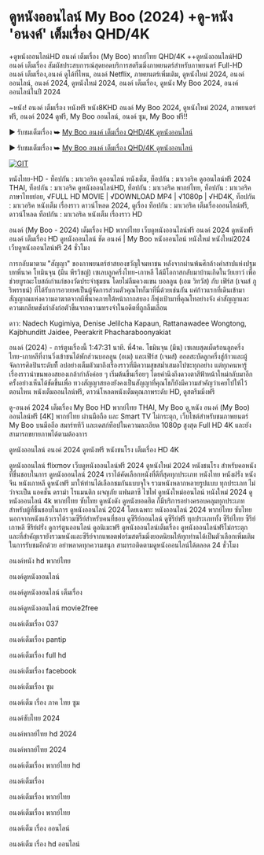# ดูหนังออนไลน์ My Boo (2024) +ดู-หนัง 'อนงค์' เต็มเรื่อง QHD/4K

+ดูหนังออนไลน์HD อนงค์ เต็มเรื่อง (My Boo) พากย์ไทย QHD/4K ++ดูหนังออนไลน์HD อนงค์ เต็มเรื่อง สัมผัสประสบการณ์สุดยอดบริการสตรีมมิ่งภาพยนตร์สำหรับภาพยนตร์ Full-HD อนงค์ เต็มเรื่อง,อนงค์ ดูได้ที่ไหน, อนงค์ Netflix, ภาพยนตร์เพิ่มเติม, ดูหนังใหม่ 2024, อนงค์ ออนไลน์, อนงค์ 2024, ดูหนังใหม่ 2024, อนงค์ เต็มเรื่อง, ดูหนัง My Boo 2024, อนงค์ ออนไลน์ในปี 2024

~หนัง! อนงค์ เต็มเรื่อง หนังฟรี หนัง8KHD อนงค์ My Boo 2024, ดูหนังใหม่ 2024, ภาพยนตร์ฟรี, อนงค์ 2024 ดูฟรี, My Boo ออนไลน์, อนงค์ ซูม, My Boo ฟรี!!

▶ รับชมเต็มเรื่อง ➥ [My Boo อนงค์ เต็มเรื่อง QHD/4K ดูหนังออนไลน์](https://victormovies.org/th/movie/1257388)

▶ รับชมเต็มเรื่อง ➥ [My Boo อนงค์ เต็มเรื่อง QHD/4K ดูหนังออนไลน์](https://victormovies.org/th/movie/1257388)

[![GIT](https://github.com/user-attachments/assets/fec175e6-c459-4f77-bc08-630bc9f3ec7c)](https://victormovies.org/th/movie/1257388)

หนังไทย-HD - ท็อปกัน : มาเวอริค ดูออนไลน์ หนังเต็ม, ท็อปกัน : มาเวอริค ดูออนไลน์ฟรี 2024 THAI, ท็อปกัน : มาเวอริค ดูหนังออนไลน์HD, ท็อปกัน : มาเวอริค พากย์ไทย, ท็อปกัน : มาเวอริค ภาษาไทยย่อย, √FULL HD MOVIE | √DOWNLOAD MP4 | √1080p | √HD4K, ท็อปกัน : มาเวอริค หนังเต็ม เรื่องราว ดาวน์โหลด 2024, ดูเรื่อง ท็อปกัน : มาเวอริค เต็มเรื่องออนไลน์ฟรี, ดาวน์โหลด ท็อปกัน : มาเวอริค หนังเต็ม เรื่องราว HD

อนงค์ (My Boo - 2024) เต็มเรื่อง HD พากย์ไทย เว็บดูหนังออนไลน์ฟรี อนงค์ 2024 ดูหนังฟรี อนงค์ เต็มเรื่อง HD ดูหนังออนไลน์ ชัด อนงค์ | My Boo หนังออนไลน์ หนังใหม่ หนังใหม่2024 เว็บดูหนังออนไลน์ฟรี 24 ชั่วโมง

การกลับมาตาม "สัญญา" ของภาพยนตร์ฮาสยองขวัญใจมหาชน หลังจากผ่านพ้นศึกล้างคำสาปแห่งปฐมบทพี่นาค โทมินจุน (มีน พีรวิชญ์) เซเลบลูกครึ่งไทย-เกาหลี ได้มีโอกาสกลับมาบ้านเกิดในวัยเยาว์ เพื่อช่วยบูรณะโบสถ์เก่าแก่ของวัดประจำชุมชน โดยไม่ลืมควงแขน บอลลูน (เอม วิทวัส) กับ เฟิร์ส (เจมส์ ภูริพรรธน์) ที่ได้รับการอวยยศเป็นผู้จัดการส่วนตัวคุณโทก็มาที่นี่ด้วยเช่นกัน แค่ก้าวแรกที่เดินเข้ามา สัญญาณแห่งความอาฆาตจากผีพี่นาคภายใต้หน้ากากสยอง ก็พุ่งเป้ามาที่คุณโทอย่างจัง คำสัญญาและความเกลียดชังกำลังก่อตัวขึ้นจากความทรงจำในอดีตที่ถูกลืมเลือน

ดาว: Nadech Kugimiya, Denise Jelilcha Kapaun, Rattanawadee Wongtong, Kajbhunditt Jaidee, Peerakrit Phacharaboonyakiat

อนงค์ (2024) - การ์ตูนเรื่องนี้ 1:47:31 นาที. พี่4าค. โธมินจุน (มีน) เซเลบสุดเผ็ดร้อนลูกครึ่งไทย-เกาหลีที่งานวิ่งเข้าชนได้พักส่วนบอลลูน (อเม) และเฟิร์ส (เจมส์) ออลสะบัดลูกครึ่งสู่ก้าวและผู้จัดการศิลปินระดับท็็ อปอย่างเต็มตัวมาถึงเรื่องราวที่มีความสุขสม่ำเสมอไปซะทุกอย่าง แต่ทุกคนหารู้เรื่องราวน่าขนพองสยองเกล้ากำลังค่อย ๆ เริ่มต้นขึ้นเรื่อยๆ โดยคำนึงถึงดวงตาสีฟ้าหน้าใหม่กลับมาอีกครั้งอย่างเห็นได้ชัดขึ้นเพื่อ ทวงสัญญาสยองยังคงเป็นสัญญาที่คุณโธก็ยังมีความสำคัญว่าเคยไปให้ไว้ตอนไหน หนังเต็มออนไลน์ฟรี, ดาวน์โหลดหนังเต็มคุณภาพระดับ HD, ดูสตรีมมิ่งฟรี

ดู-อนงค์ 2024 เต็มเรื่อง My Boo HD พากย์ไทย THAI, My Boo ดู,หนัง อนงค์ (My Boo) ออนไลน์ฟรี [4K] พากย์ไทย ผ่านมือถือ และ Smart TV ไม่กระตุก, เว็บไซต์สำหรับชมภาพยนตร์ My Boo บนมือถือ สมาร์ททีวี และเดสก์ท็อปในความละเอียด 1080p สูงสุด Full HD 4K และยังสามารถขยายภาพได้ตามต้องการ

ดูหนังออนไลน์ อนงค์ 2024 ดูหนังฟรี หนังชนโรง เต็มเรื่อง HD 4K

ดูหนังออนไลน์ flixmov เว็บดูหนังออนไลน์ฟรี 2024 ดูหนังใหม่ 2024 หนังชนโรง สำหรับคอหนังที่ชื่นชอบในการ ดูหนังออนไลน์ 2024 เราได้คัดเลือกหนังที่ดีที่สุดทุกประเภท หนังไทย หนังฝรั่ง หนังจีน หนังเกาหลี ดูหนังฟรี มาให้ท่านได้เลือกชมกันแบบจุใจ รวมหนังหลากหลายรูปแบบ ทุกประเภท ไม่ว่าจะเป็น แอคชั่น ดราม่า โรแมนติก ผจญภัย แฟนตาซี ไซไฟ ดูหนังใหม่ออนไลน์ หนังใหม่ 2024 ดูหนังออนไลน์ 4k พากย์ไทย ซับไทย ดูหนังดัง ดูหนังยอดฮิต ก็มีบริการอย่างครอบคลุมทุกประเภทสำหรับผู้ที่ชื่นชอบในการ ดูหนังออนไลน์ 2024 โดยเฉพาะ หนังออนไลน์ 2024 พากย์ไทย ซับไทย นอกจากหนังแล้วเราได้รวมซีรีย์สำหรับคนที่ชอบ ดูซีรีย์ออนไลน์ ดูซีรีย์ฟรี ทุกประเภททั้ง ซีรีย์ไทย ซีรีย์เกาหลี ซีรีย์ฝรั่ง ดูการ์ตูนออนไลน์ ดูอนิเมะฟรี ดูหนังออนไลน์เต็มเรื่อง ดูหนังออนไลน์ฟรีไม่กระตุก และที่สำคัญเรายังรวมหนังและซีรีย์จากแพลตฟอร์มสตรีมมิ่งยอดนิยมให้ทุกท่านได้เป็นตัวเลือกเพิ่มเติมในการรับชมอีกด้วย อย่าพลาดทุกความสนุก สามารถติดตามดูหนังออนไลน์ได้ตลอด 24 ชั่วโมง

อนงค์หนัง hd พากย์ไทย

อนงค์ดูหนังออนไลน์

อนงค์ดูหนังออนไลน์ เต็มเรื่อง

อนงค์ดูหนังออนไลน์ movie2free

อนงค์เต็มเรื่อง 037

อนงค์เต็มเรื่อง pantip

อนงค์เต็มเรื่อง full hd

อนงค์เต็มเรื่อง facebook

อนงค์เต็มเรื่อง ซูม

อนงค์เต็ม เรื่อง ภาค ไทย ซูม

อนงค์ซับไทย 2024

อนงค์พากย์ไทย hd 2024

อนงค์พากย์ไทย 2024

อนงค์เต็มเรื่อง พากย์ไทย hd

อนงค์เต็มเรื่อง

อนงค์เต็มเรื่อง พากย์ไทย

อนงค์เต็มเรื่อง พากย์ไทย

อนงค์เต็ม เรื่อง ออนไลน์

อนงค์เต็ม เรื่อง hd ออนไลน์
